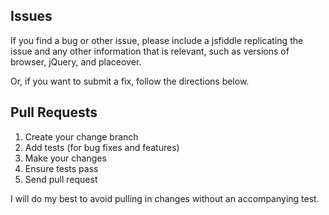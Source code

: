 Issues
------

If you find a bug or other issue, please include a jsfiddle replicating the issue and any other information that is relevant, such as versions of browser, jQuery, and placeover.

Or, if you want to submit a fix, follow the directions below.

Pull Requests
-------------

1. Create your change branch
2. Add tests (for bug fixes and features)
3. Make your changes
4. Ensure tests pass
5. Send pull request

I will do my best to avoid pulling in changes without an accompanying test.